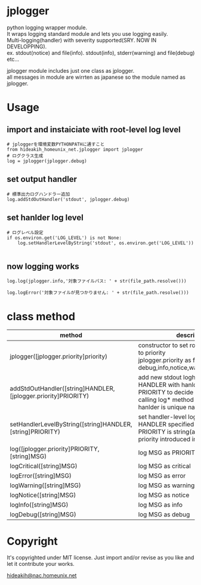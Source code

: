 # jplogger

python logging wrapper module.  
It wraps logging standard module and lets you use logging easily.  
Multi-logging(handler) with severity supported(SRY. NOW IN DEVELOPPING).  
ex. stdout(notice) and file(info). stdout(info), stderr(warning) and file(debug)  etc...  

jplogger module includes just one class as jplogger.  
all messages in module are wirrten as japanese so the module named as jplogger.  


# Usage

## import and instaiciate with root-level log level

```
# jploggerを環境変数PYTHONPATHに通すこと
from hideakih_homeunix_net.jplogger import jplogger
# ログクラス生成
log = jplogger(jplogger.debug)
```

## set output handler

```
# 標準出力ログハンドラー追加
log.addStdOutHandler('stdout', jplogger.debug)
```

## set hanlder log level

```
# ログレベル設定
if os.environ.get('LOG_LEVEL') is not None:
	log.setHandlerLevelByString('stdout', os.environ.get('LOG_LEVEL'))
```
```
```

## now logging works
```
log.log(jplogger.info,'対象ファイルパス: ' + str(file_path.resolve()))
```
```
log.logError('対象ファイルが見つかりません: ' + str(file_path.resolve()))
```

# class method
|method|description|example|
|-|-|-|
|jplogger([jplogger.priority]priority)|constructor to set root-level log level to priority <br> jplogger.priority as follows: debug,info,notice,warning,error,critical|log = jplogger(jpllogger.debug)|
|addStdOutHandler([string]HANDLER, [jplogger.priority]PRIORITY)|add new stdout loghandler as HANDLER with hanlder-level PRIORITY to decide to output log by calling log* method as shown below. <br> hanlder is unique name|log.addStdOutHandler('uniquename_for_stdout', jplogger.info)|
|setHandlerLevelByString([string]HANDLER, [string]PRIORITY)|set handler-level log level of HANDLER specified to PRIORITY <br> PRIORITY is string(all upper case) of priority introduced in jplogger()|setHandlerLevelByString('uniqename_for_stdout', 'NOTICE')|
|log([jplogger.priority]PRIORITY, [string]MSG)|log MSG as PRIORITY.|log.log(jplogger.info, 'info msg')|
|logCritical([string]MSG)|log MSG as critical|log.logCritical('error msg')|
|logError([string]MSG)|log MSG as error|log.logError('error msg')|
|logWarning([string]MSG)|log MSG as warning|log.logWarning('error msg')|
|logNotice([string]MSG)|log MSG as notice|log.logNotice('error msg')|
|logInfo([string]MSG)|log MSG as info|log.logInfo('error msg')|
|logDebug([string]MSG)|log MSG as debug|log.logDebug('error msg')|


# Copyright
It's copyrighted under MIT license.
Just import and/or revise as you like and let it contribute your works.

hideakih@nac.homeunix.net

